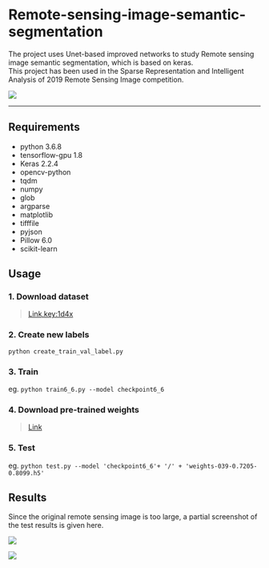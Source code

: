 # Remote-sensing-image-semantic-segmentation  
The project uses Unet-based improved networks to study Remote sensing image semantic segmentation, which is based on keras.  
This project has been used in the Sparse Representation and Intelligent Analysis of 2019 Remote Sensing Image competition.  
  

![](https://github.com/TachibanaYoshino/Remote-sensing-image-semantic-segmentation/blob/master/illustration.png)  

----  
## Requirements  
- python 3.6.8  
- tensorflow-gpu 1.8 
- Keras 2.2.4
- opencv-python  
- tqdm  
- numpy  
- glob  
- argparse  
- matplotlib  
- tifffile  
- pyjson  
- Pillow 6.0  
- scikit-learn  

## Usage  
### 1. Download dataset  
> [Link,key:1d4x](https://pan.baidu.com/s/12cvkJmPZypGIi9zmQZcCTw)  

### 2. Create new labels  
  `python create_train_val_label.py`  

### 3. Train  
  eg. `python train6_6.py --model checkpoint6_6`  
  
### 4. Download pre-trained weights  
> [Link](https://github.com/TachibanaYoshino/Remote-sensing-image-semantic-segmentation/releases/tag/checkpoint6_6)  

### 5. Test  
  eg. `python test.py --model 'checkpoint6_6'+ '/' + 'weights-039-0.7205-0.8099.h5'`  

## Results 
   Since the original remote sensing image is too large, a partial screenshot of the test results is given here.  
   
![](https://github.com/TachibanaYoshino/Remote-sensing-image-semantic-segmentation/blob/master/dataset/screenshot2.png)  
  
![](https://github.com/TachibanaYoshino/Remote-sensing-image-semantic-segmentation/blob/master/dataset/screenshot1.png)
